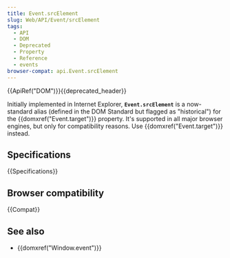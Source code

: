 ```yaml
---
title: Event.srcElement
slug: Web/API/Event/srcElement
tags:
  - API
  - DOM
  - Deprecated
  - Property
  - Reference
  - events
browser-compat: api.Event.srcElement
---
```

{{ApiRef("DOM")}}{{deprecated_header}}

Initially implemented in Internet Explorer, **`Event.srcElement`** is a now-standard alias (defined in the DOM Standard but flagged as "historical") for the {{domxref("Event.target")}} property. It's supported in all major browser engines, but only for compatibility reasons. Use {{domxref("Event.target")}} instead.

## Specifications

{{Specifications}}

## Browser compatibility

{{Compat}}

## See also

- {{domxref("Window.event")}}
